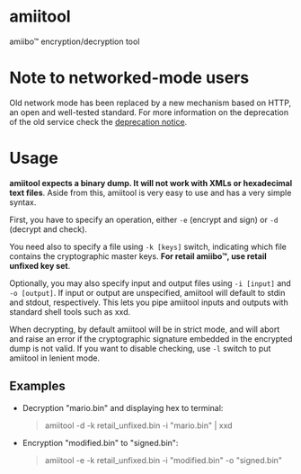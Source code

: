amiitool
========
amiibo™ encryption/decryption tool

Note to networked-mode users
============================
Old network mode has been replaced by a new mechanism based on HTTP, an open and well-tested standard. For more information on the deprecation of the old service check the [deprecation notice](https://github.com/socram8888/amiitool/blob/master/network/DEPRECATED.md).

Usage
=====
**amiitool expects a binary dump. It will not work with XMLs or hexadecimal text files**. Aside from this, amiitool is very easy to use and has a very simple syntax.

First, you have to specify an operation, either ```-e``` (encrypt and sign) or ```-d``` (decrypt and check).

You need also to specify a file using ```-k [keys]``` switch, indicating which file contains the cryptographic master keys. **For retail amiibo™, use retail unfixed key set**.

Optionally, you may also specify input and output files using ```-i [input]``` and ```-o [output]```. If input or output are unspecified, amiitool will default to stdin and stdout, respectively. This lets you pipe amiitool inputs and outputs with standard shell tools such as xxd.

When decrypting, by default amiitool will be in strict mode, and will abort and raise an error if the cryptographic signature embedded in the encrypted dump is not valid. If you want to disable checking, use ```-l``` switch to put amiitool in lenient mode.

Examples
--------

- Decryption "mario.bin" and displaying hex to terminal:
   > amiitool -d -k retail_unfixed.bin -i "mario.bin" | xxd

- Encryption "modified.bin" to "signed.bin":
   > amiitool -e -k retail_unfixed.bin -i "modified.bin" -o "signed.bin"
